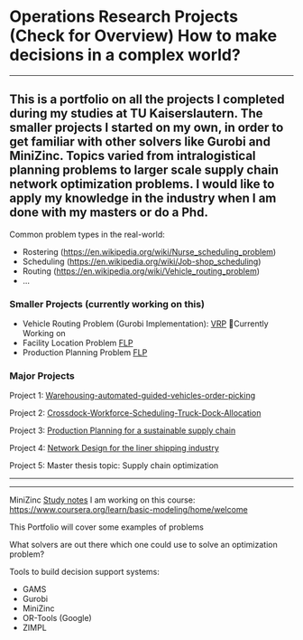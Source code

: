 # Operations Research Projects (Check for Overview) How to make decisions in a complex world?
---
This is a portfolio on all the projects I completed during my studies at TU Kaiserslautern. The smaller projects I started on my own, in order to get familiar with other solvers like Gurobi and MiniZinc. Topics varied from intralogistical planning problems to larger scale supply chain network optimization problems. I would like to apply my knowledge in the industry when I am done with my masters or do a Phd.
---

Common problem types in the real-world: 
- Rostering (https://en.wikipedia.org/wiki/Nurse_scheduling_problem)
- Scheduling (https://en.wikipedia.org/wiki/Job-shop_scheduling)
- Routing (https://en.wikipedia.org/wiki/Vehicle_routing_problem)
- ...


### Smaller Projects (currently working on this)
- Vehicle Routing Problem (Gurobi Implementation): [VRP](https://github.com/EduKru/An-Optimization-Portfolio-Decision-Science/blob/main/VRP/VRP.ipynb) 📅Currently Working on
- Facility Location Problem [FLP](https://github.com/EduKru/An-Optimization-Portfolio-Decision-Science/blob/main/Location%20Problems/FLP.ipynb)
- Production Planning Problem [FLP](https://github.com/EduKru/An-Optimization-Portfolio-Decision-Science/blob/main/Location%20Problems/FLP.ipynb) 


### Major Projects
Project 1: [Warehousing-automated-guided-vehicles-order-picking](https://github.com/DerEddie/An-Optimization-Portfolio-Decision-Science/blob/main/AGV-Routing-Scheduling/Description.md)

Project 2: [Crossdock-Workforce-Scheduling-Truck-Dock-Allocation](https://github.com/DerEddie/An-Optimization-Portfolio-Decision-Science/blob/main/Crossdocking/Description.md)

Project 3: [Production Planning for a sustainable supply chain](https://github.com/DerEddie/An-Optimization-Portfolio-Decision-Science/blob/main/Production-Planning/Description.md)

Project 4: [Network Design for the liner shipping industry](https://github.com/EduKru/An-Optimization-Portfolio-Decision-Science/blob/main/Container-Shipping-Network-Optimization/Description.md)

Project 5: Master thesis topic: Supply chain optimization

---


---

MiniZinc [Study notes](https://github.com/DerEddie/An-Optimization-Portfolio-Decision-Science/blob/main/MiniZincSolver/Description.md)
I am working on this course: https://www.coursera.org/learn/basic-modeling/home/welcome

This Portfolio will cover some examples of problems

What solvers are out there which one could use to solve an optimization problem?

Tools to build decision support systems:
- GAMS
- Gurobi
- MiniZinc
- OR-Tools (Google)
- ZIMPL


